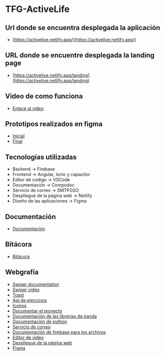 ﻿# TFG-ActiveLife

## Url donde se encuentra desplegada la aplicación

- [https://activelive.netlify.app/](https://activelive.netlify.app/)

## URL donde se encuentre desplegada la landing page

- [https://activelive.netlify.app/landing](https://activelive.netlify.app/landing)

## Video de como funciona

- [Enlace al video](https://youtu.be/n6nUeXZgaQU)

## Prototipos realizados en figma

- [Inicial](https://www.figma.com/design/bOmsunfzzzhhmGPENttJBN/ActiveLife-Prototipo-Boceto?node-id=1669-162202&t=L7gKrkeOURDCE7OG-1)
- [Final](https://www.figma.com/design/5RpF27LMA4kbPQCCgVhUXR/ActiveLife-Prototipo-Final?node-id=1669-162202&t=AbSESbY1Cu57tcBx-1)

## Tecnologías utilizadas

- Backend -> Firebase
- Frontend -> Angular, Ionic y capacitor
- Editor de codigo -> VSCode
- Documentación -> Compodoc
- Servicio de correo -> SMTP2GO
- Despliegue de la página web -> Netlify
- Diseño de las aplicaciones -> Figma

## Documentación

- [Documentación](documentation)

## Bitácora

- [Bitácora](Bitacora.md)

## Webgrafía

- [Swiper documentation](https://swiperjs.com/element)
- [Swiper video](https://www.youtube.com/watch?app=desktop&v=XcvieKvmI5A)
- [Toast](https://primeng.org/toast)
- [Api de ejercicios](https://rapidapi.com/justin-WFnsXH_t6/api/exercisedb/)
- [Iconos](https://www.flaticon.es/)
- [Documentar el proyecto](https://compodoc.app/)
- [Documentación de las librerías de panda](https://pandas.pydata.org/)
- [Documentación de python](https://aprendeconalf.es/docencia/python/manual/)
- [Servicio de correo](https://www.smtp2go.com/)
- [Documentación de firebase para los archivos](https://firebase.google.com/docs/storage/web/upload-files?hl=es)
- [Editor de video](https://app.clipchamp.com/login)
- [Despliegue de la página web](https://www.netlify.com/)
- [Figma](https://www.figma.com/)
